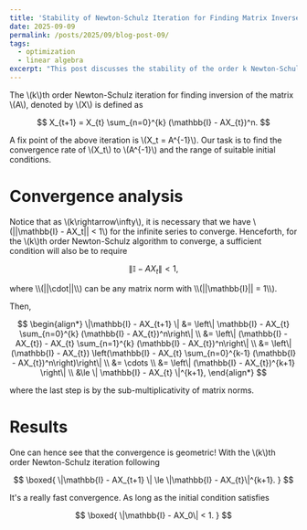 ```yaml
---
title: 'Stability of Newton-Schulz Iteration for Finding Matrix Inverses'
date: 2025-09-09
permalink: /posts/2025/09/blog-post-09/
tags:
  - optimization
  - linear algebra
excerpt: "This post discusses the stability of the order k Newton-Schulz iteration for finding matrix inverses."
---
```


The \\(k\\)th order Newton-Schulz iteration for finding inversion of the matrix \\(A\\), denoted by \\(X\\) is defined as
<p>

$$
X_{t+1} = X_{t} \sum_{n=0}^{k} (\mathbb{I} - AX_{t})^n.
$$
</p>

A fix point of the above iteration is \\(X_t = A^{-1}\\). Our task is to find the convergence rate of \\(X_t\\) to \\(A^{-1}\\) and the range of suitable initial conditions.

# Convergence analysis
Notice that as \\(k\rightarrow\infty\\), it is necessary that we have \\(||\mathbb{I} - AX_t|| < 1\\) for the infinite series to converge. Henceforth, for the \\(k\\)th order Newton-Schulz algorithm to converge, a sufficient condition will also be to require
<p>

$$
\|\mathbb{I} - AX_t\| < 1,
$$
</p>
where \\(||\cdot||\\) can be any matrix norm with \\(||\mathbb{I}|| = 1\\).

Then,
<p>

$$
\begin{align*}
    \|\mathbb{I} - AX_{t+1} \| &= \left\| \mathbb{I} - AX_{t} \sum_{n=0}^{k} (\mathbb{I} - AX_{t})^n\right\| \\
    &= \left\| (\mathbb{I} - AX_{t}) - AX_{t} \sum_{n=1}^{k} (\mathbb{I} - AX_{t})^n\right\| \\
    &= \left\| (\mathbb{I} - AX_{t}) \left(\mathbb{I} - AX_{t} \sum_{n=0}^{k-1} (\mathbb{I} - AX_{t})^n\right)\right\| \\
    &= \cdots \\
    &= \left\| (\mathbb{I} - AX_{t})^{k+1} \right\| \\
    &\le \| \mathbb{I} - AX_{t} \|^{k+1},
\end{align*}
$$
</p>
where the last step is by the sub-multiplicativity of matrix norms.

# Results
One can hence see that the convergence is geometric! With the \\(k\\)th order Newton-Schulz iteration following
<p>

$$
\boxed{
    \|\mathbb{I} - AX_{t+1} \| \le \|\mathbb{I} - AX_{t}\|^{k+1}.
}
$$
</p>
It's a really fast convergence. As long as the initial condition satisfies
<p>

$$
\boxed{
    \|\mathbb{I} - AX_0\| < 1.
}
$$
</p>